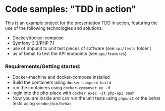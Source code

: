 
# Code samples: "TDD in action"

This is an example project for the presentation TDD in action, featuring the use of the following technologies and solutions:
* Docker/docker-compose
* Symfony 3.3/PHP 7.1
* use of phpunit to unit test pieces of software (see `api/tests` folder )
* us of behat to test the API endpoints  (see `api/features`)

### Requirements/Getting started:
* Docker-machine and docker-compose installed
* Build the containers using `docker-compose build`
* run the containers using `docker-composer up -d`
* login into the php-piece with `docker exec -it php-api bash`
* Now you are inside and can run the unit tests using `phpunit` or the behat tests using `vendor/bin/behat`

